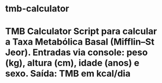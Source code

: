 # tmb-calculator
# TMB Calculator  Script para calcular a Taxa Metabólica Basal (Mifflin–St Jeor).   Entradas via console: peso (kg), altura (cm), idade (anos) e sexo.   Saída: TMB em kcal/dia
